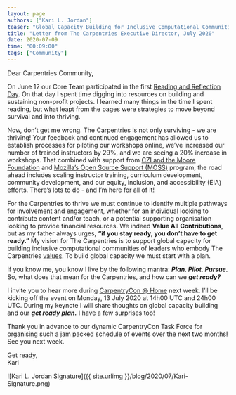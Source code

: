 ```yaml
---
layout: page
authors: ["Kari L. Jordan"]
teaser: "Global Capacity Building for Inclusive Computational Communities "
title: "Letter from The Carpentries Executive Director, July 2020"
date: 2020-07-09
time: "00:09:00"
tags: ["Community"]
---
```

Dear Carpentries Community,<br />

On June 12 our Core Team participated in the first [Reading and Reflection Day](https://carpentries.org/blog/2020/06/reading-reflection-days/). On that day I spent time digging into resources on building and sustaining non-profit projects. I learned many things in the time I spent reading, but what leapt from the pages were strategies to move beyond survival and into thriving.

Now, don’t get me wrong. The Carpentries is not only surviving - we are thriving! Your feedback and continued engagement has allowed us to establish processes for piloting our workshops online, we’ve increased our number of trained instructors by 29%, and we are seeing a 20% increase in workshops. That combined with support from [CZI and the Moore Foundation](https://carpentries.org/blog/2019/11/czi-moore-grant/) and [Mozilla’s Open Source Support (MOSS)](https://carpentries.org/blog/2020/02/mozilla-grant-announcement/) program, the road ahead includes scaling instructor training, curriculum development, community development, and our equity, inclusion, and accessibility (EIA) efforts. There’s lots to do - and I’m here for all of it!

For the Carpentries to thrive we must continue to identify multiple pathways for involvement and engagement, whether for an individual looking to contribute content and/or teach, or a potential supporting organisation looking to provide financial resources. We indeed **Value All Contributions**, but as my father always urges, **“if you stay ready, you don’t have to get ready.”** My vision for The Carpentries is to support global capacity for building inclusive computational communities of leaders who embody The Carpentries [values](https://carpentries.org/values/). To build global capacity we must start with a plan.

If you know me, you know I live by the following mantra: ***Plan. Pilot. Pursue.*** So, what does that mean for the Carpentries, and how can we ***get ready?***

I invite you to hear more during [CarpentryCon @ Home](https://2020.carpentrycon.org/schedule/#session-0) next week. I’ll be kicking off the event on Monday, 13 July 2020 at 14h00 UTC and 24h00 UTC. During my keynote I will share thoughts on global capacity building and our ***get ready plan.*** I have a few surprises too!

Thank you in advance to our dynamic CarpentryCon Task Force for organising such a jam packed schedule of events over the next two months! See you next week.

Get ready,<br />
Kari

![Kari L. Jordan Signature]({{ site.urlimg }}/blog/2020/07/Kari-Signature.png)
